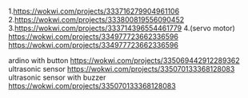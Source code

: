 #
1.https://wokwi.com/projects/333716279904961106
2.https://wokwi.com/projects/333800819556090452
3.https://wokwi.com/projects/333714396554461779
4.(servo motor) https://wokwi.com/projects/334977723662336596
https://wokwi.com/projects/334977723662336596

ardino with button
https://wokwi.com/projects/335069442912289362
ultrasonic sensor
https://wokwi.com/projects/335070133368128083
ultrasonic sensor with buzzer
https://wokwi.com/projects/335070133368128083

